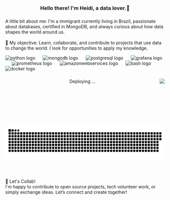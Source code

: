 <h3 align="center">Hello there! I'm Heidi, a data lover.💚</h3>

###

<p align="left">A little bit about me:  I'm a immigrant currently living in Brazil, passionate about databases, certified in MongoDB, and always curious about how data shapes the world around us.<br><br>📌  My objective: Learn, collaborate, and contribute to projects that use data to change the world. I look for opportunities to apply my knowledge.</p>



<div align="left">
  <img src="https://cdn.jsdelivr.net/gh/devicons/devicon/icons/python/python-original.svg" height="45" alt="python logo"  />
  <img width="16" />
  <img src="https://skillicons.dev/icons?i=mongodb" height="45" alt="mongodb logo"  />
  <img width="16" />
  <img src="https://cdn.simpleicons.org/postgresql/4169E1" height="45" alt="postgresql logo"  />
  <img width="16" />
  <img src="https://cdn.simpleicons.org/grafana/F46800" height="45" alt="grafana logo"  />
  <img width="16" />
  <img src="https://cdn.simpleicons.org/prometheus/E6522C" height="45" alt="prometheus logo"  />
  <img width="16" />
  <img src="https://cdn.simpleicons.org/amazonwebservices/FF9900" height="45" alt="amazonwebservices logo"  />
  <img width="16" />
  <img src="https://cdn.simpleicons.org/gnubash/4EAA25" height="45" alt="bash logo"  />
  <img width="16" />
  <img src="https://cdn.simpleicons.org/docker/2496ED" height="45" alt="docker logo"  />
</div>

###

<img align="right" height="150" src="https://media1.giphy.com/media/v1.Y2lkPTc5MGI3NjExemRtem16Y3R6ZWFscWkwb3R4cG1qMGt3Y2IxajlkNDEwa3VuMm1wcCZlcD12MV9pbnRlcm5hbF9naWZfYnlfaWQmY3Q9Zw/I3ygnSYhWWL6w/giphy.gif"  />

###

<p align="center">Deploying ...</p>

###

<img src="https://raw.githubusercontent.com/Heeidb/Heeidb/output/github-snake.svg" alt="Snake animation" />

###

<br clear="both">

<p align="left">🤝 Let's Collab!<br>I'm happy to contribute to open source projects, tech volunteer work, or simply exchange ideas. Let’s connect and create together!</p>

###
